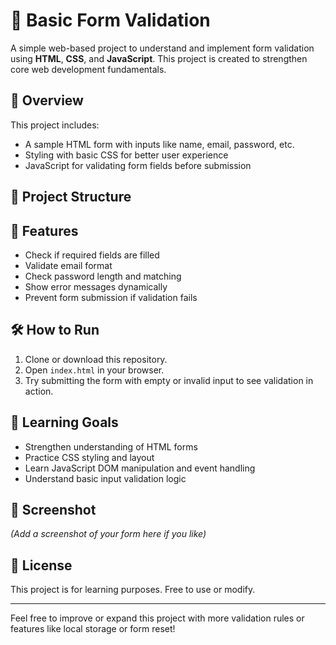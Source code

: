 # 📝 Basic Form Validation

A simple web-based project to understand and implement form validation using **HTML**, **CSS**, and **JavaScript**. This project is created to strengthen core web development fundamentals.

## 🚀 Overview

This project includes:
- A sample HTML form with inputs like name, email, password, etc.
- Styling with basic CSS for better user experience
- JavaScript for validating form fields before submission

## 📂 Project Structure


## 🔧 Features

- Check if required fields are filled
- Validate email format
- Check password length and matching
- Show error messages dynamically
- Prevent form submission if validation fails

## 🛠 How to Run

1. Clone or download this repository.
2. Open `index.html` in your browser.
3. Try submitting the form with empty or invalid input to see validation in action.

## 🧠 Learning Goals

- Strengthen understanding of HTML forms
- Practice CSS styling and layout
- Learn JavaScript DOM manipulation and event handling
- Understand basic input validation logic

## 📸 Screenshot

*(Add a screenshot of your form here if you like)*

## 📄 License

This project is for learning purposes. Free to use or modify.

---

Feel free to improve or expand this project with more validation rules or features like local storage or form reset!
